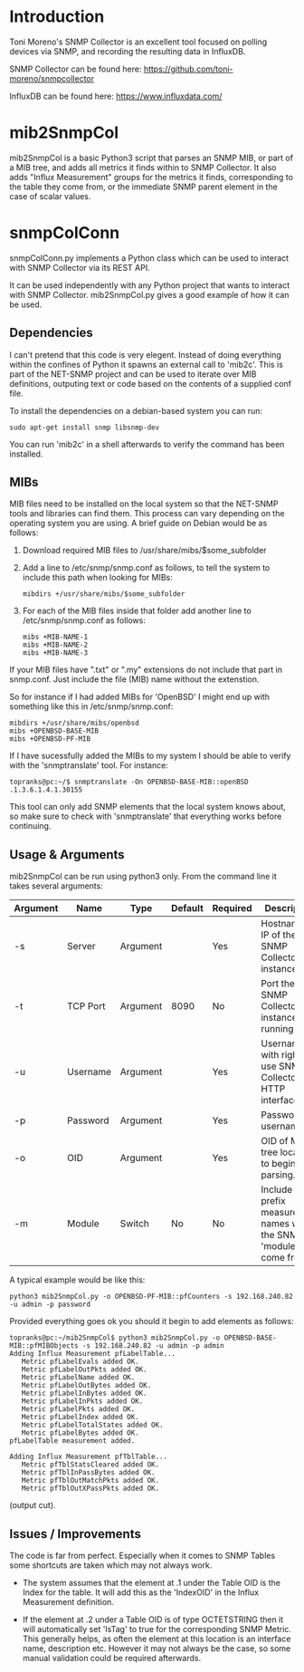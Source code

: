 # Introduction

Toni Moreno's SNMP Collector is an excellent tool focused on polling devices via SNMP, and recording the resulting data in InfluxDB.

SNMP Collector can be found here:  https://github.com/toni-moreno/snmpcollector

InfluxDB can be found here:  https://www.influxdata.com/

# mib2SnmpCol

mib2SnmpCol is a basic Python3 script that parses an SNMP MIB, or part of a MIB tree, and adds all metrics it finds within to SNMP Collector.  It also adds "Influx Measurement" groups for the metrics it finds, corresponding to the table they come from, or the immediate SNMP parent element in the case of scalar values.


# snmpColConn

snmpColConn.py implements a Python class which can be used to interact with SNMP Collector via its REST API.

It can be used independently with any Python project that wants to interact with SNMP Collector.  mib2SnmpCol.py gives a good example of how it can be used.


## Dependencies

I can't pretend that this code is very elegent.  Instead of doing everything within the confines of Python it spawns an external call to 'mib2c'.  This is part of the NET-SNMP project and can be used to iterate over MIB definitions, outputing text or code based on the contents of a supplied conf file.

To install the dependencies on a debian-based system you can run:

    sudo apt-get install snmp libsnmp-dev
    

You can run 'mib2c' in a shell afterwards to verify the command has been installed.

## MIBs

MIB files need to be installed on the local system so that the NET-SNMP tools and libraries can find them.  This process can vary depending on the operating system you are using.  A brief guide on Debian would be as follows:

1.  Download required MIB files to /usr/share/mibs/$some_subfolder

2.  Add a line to /etc/snmp/snmp.conf as follows, to tell the system to include this path when looking for MIBs:

        mibdirs +/usr/share/mibs/$some_subfolder
    
3.  For each of the MIB files inside that folder add another line to /etc/snmp/snmp.conf as follows:

        mibs +MIB-NAME-1
        mibs +MIB-NAME-2
        mibs +MIB-NAME-3
        
If your MIB files have ".txt" or ".my" extensions do not include that part in snmp.conf.  Just include the file (MIB) name without the extenstion.
    

So for instance if I had added MIBs for 'OpenBSD' I might end up with something like this in /etc/snmp/snmp.conf:

    mibdirs +/usr/share/mibs/openbsd
    mibs +OPENBSD-BASE-MIB
    mibs +OPENBSD-PF-MIB
    
    
If I have sucessfully added the MIBs to my system I should be able to verify with the 'snmptranslate' tool.  For instance:

    topranks@pc:~/$ snmptranslate -On OPENBSD-BASE-MIB::openBSD
    .1.3.6.1.4.1.30155


This tool can only add SNMP elements that the local system knows about, so make sure to check with 'snmptranslate' that everything works before continuing.


## Usage & Arguments

mib2SnmpCol can be run using python3 only.  From the command line it takes several arguments:

|Argument|Name|Type|Default|Required|Description|
|---------|----|----|-------|----------|----------|
|-s|Server|Argument||Yes|Hostname or IP of the SNMP Collector instance.|
|-t|TCP Port|Argument|8090|No|Port the SNMP Collector instance is running on.|
|-u|Username|Argument||Yes|Username with rights to use SNMP Collector HTTP interface.|
|-p|Password|Argument||Yes|Password for username.|
|-o|OID|Argument||Yes|OID of MIB tree location to begin parsing.|
|-m|Module|Switch|No|No|Include to prefix measurement names with the SNMP 'module' they come from.|



A typical example would be like this:

    python3 mib2SnmpCol.py -o OPENBSD-PF-MIB::pfCounters -s 192.168.240.82 -u admin -p password
    
    
Provided everything goes ok you should it begin to add elements as follows:
```
topranks@pc:~/mib2SnmpCol$ python3 mib2SnmpCol.py -o OPENBSD-BASE-MIB::pfMIBObjects -s 192.168.240.82 -u admin -p admin
Adding Influx Measurement pfLabelTable...
   Metric pfLabelEvals added OK.
   Metric pfLabelOutPkts added OK.
   Metric pfLabelName added OK.
   Metric pfLabelOutBytes added OK.
   Metric pfLabelInBytes added OK.
   Metric pfLabelInPkts added OK.
   Metric pfLabelPkts added OK.
   Metric pfLabelIndex added OK.
   Metric pfLabelTotalStates added OK.
   Metric pfLabelBytes added OK.
pfLabelTable measurement added.

Adding Influx Measurement pfTblTable...
   Metric pfTblStatsCleared added OK.
   Metric pfTblInPassBytes added OK.
   Metric pfTblOutMatchPkts added OK.
   Metric pfTblOutXPassPkts added OK.
```
(output cut).


## Issues / Improvements

The code is far from perfect.  Especially when it comes to SNMP Tables some shortcuts are taken which may not always work.

- The system assumes that the element at .1 under the Table OID is the Index for the table.  It will add this as the 'IndexOID' in the Influx Measurement definition.

- If the element at .2 under a Table OID is of type OCTETSTRING then it will automatically set 'IsTag' to true for the corresponding SNMP Metric.  This generally helps, as often the element at this location is an interface name, description etc.  However it may not always be the case, so some manual validation could be required afterwards.

